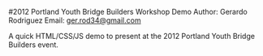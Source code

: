 #2012 Portland Youth Bridge Builders Workshop Demo
Author: Gerardo Rodriguez
Email: ger.rod34@gmail.com

A quick HTML/CSS/JS demo to present at the 2012 Portland Youth Bridge Builders event.